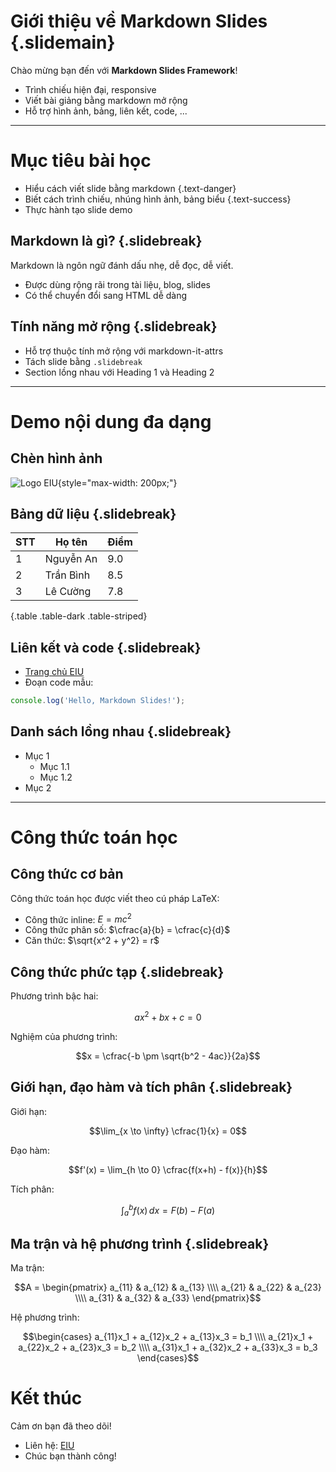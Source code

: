 # Giới thiệu về Markdown Slides {.slidemain}

Chào mừng bạn đến với **Markdown Slides Framework**!

- Trình chiếu hiện đại, responsive
- Viết bài giảng bằng markdown mở rộng
- Hỗ trợ hình ảnh, bảng, liên kết, code, ...

---

# Mục tiêu bài học

- Hiểu cách viết slide bằng markdown {.text-danger}
- Biết cách trình chiếu, nhúng hình ảnh, bảng biểu {.text-success}
- Thực hành tạo slide demo


## Markdown là gì? {.slidebreak}

Markdown là ngôn ngữ đánh dấu nhẹ, dễ đọc, dễ viết.

- Được dùng rộng rãi trong tài liệu, blog, slides
- Có thể chuyển đổi sang HTML dễ dàng


## Tính năng mở rộng {.slidebreak}

- Hỗ trợ thuộc tính mở rộng với markdown-it-attrs
- Tách slide bằng `.slidebreak`
- Section lồng nhau với Heading 1 và Heading 2

---

# Demo nội dung đa dạng

## Chèn hình ảnh

![Logo EIU](https://eiu.edu.vn/wp-content/uploads/2024/12/cropped-cropped-cropped-cropped-LOGO-EIU-15_Short-logo-full-color.png){style="max-width: 200px;"}


## Bảng dữ liệu {.slidebreak}

| STT | Họ tên      | Điểm |
|-----|------------|------|
| 1   | Nguyễn An  | 9.0  |
| 2   | Trần Bình  | 8.5  |
| 3   | Lê Cường   | 7.8  |

{.table .table-dark .table-striped}

## Liên kết và code {.slidebreak}

- [Trang chủ EIU](https://eiu.edu.vn)
- Đoạn code mẫu:

```js
console.log('Hello, Markdown Slides!');
```


## Danh sách lồng nhau {.slidebreak}

- Mục 1
  - Mục 1.1
  - Mục 1.2
- Mục 2

---

# Công thức toán học

## Công thức cơ bản

Công thức toán học được viết theo cú pháp LaTeX:

- Công thức inline: $E = mc^2$
- Công thức phân số: $\cfrac{a}{b} = \cfrac{c}{d}$
- Căn thức: $\sqrt{x^2 + y^2} = r$

## Công thức phức tạp {.slidebreak}

Phương trình bậc hai:

$$ax^2 + bx + c = 0$$

Nghiệm của phương trình:

$$x = \cfrac{-b \pm \sqrt{b^2 - 4ac}}{2a}$$

## Giới hạn, đạo hàm và tích phân {.slidebreak}

Giới hạn:

$$\lim_{x \to \infty} \cfrac{1}{x} = 0$$

Đạo hàm:

$$f'(x) = \lim_{h \to 0} \cfrac{f(x+h) - f(x)}{h}$$

Tích phân:

$$\int_{a}^{b} f(x) \, dx = F(b) - F(a)$$

## Ma trận và hệ phương trình {.slidebreak}

Ma trận:

$$A = \begin{pmatrix}
a_{11} & a_{12} & a_{13} \\\\
a_{21} & a_{22} & a_{23} \\\\
a_{31} & a_{32} & a_{33}
\end{pmatrix}$$

Hệ phương trình:

$$\begin{cases}
a_{11}x_1 + a_{12}x_2 + a_{13}x_3 = b_1 \\\\
a_{21}x_1 + a_{22}x_2 + a_{23}x_3 = b_2 \\\\
a_{31}x_1 + a_{32}x_2 + a_{33}x_3 = b_3
\end{cases}$$

# Kết thúc

Cảm ơn bạn đã theo dõi!

- Liên hệ: [EIU](https://eiu.edu.vn)
- Chúc bạn thành công!
